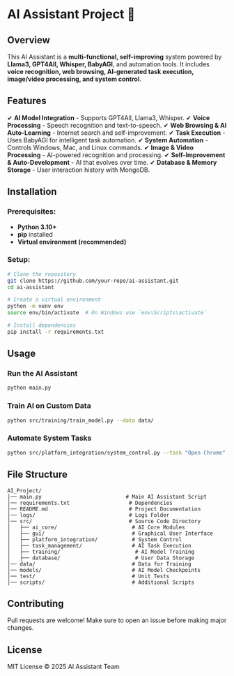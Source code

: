 # AI Assistant Project 🚀

## Overview

This AI Assistant is a **multi-functional, self-improving** system powered by **Llama3, GPT4All, Whisper, BabyAGI**, and automation tools. It includes **voice recognition, web browsing, AI-generated task execution, image/video processing, and system control**.

## Features

✔ **AI Model Integration** - Supports GPT4All, Llama3, Whisper.
✔ **Voice Processing** - Speech recognition and text-to-speech.
✔ **Web Browsing & AI Auto-Learning** - Internet search and self-improvement.
✔ **Task Execution** - Uses BabyAGI for intelligent task automation.
✔ **System Automation** - Controls Windows, Mac, and Linux commands.
✔ **Image & Video Processing** - AI-powered recognition and processing.
✔ **Self-Improvement & Auto-Development** - AI that evolves over time.
✔ **Database & Memory Storage** - User interaction history with MongoDB.

## Installation

### Prerequisites:

- **Python 3.10+**
- **pip** installed
- **Virtual environment (recommended)**

### Setup:

```bash
# Clone the repository
git clone https://github.com/your-repo/ai-assistant.git
cd ai-assistant

# Create a virtual environment
python -m venv env
source env/bin/activate  # On Windows use `env\Scripts\activate`

# Install dependencies
pip install -r requirements.txt
```

## Usage

### Run the AI Assistant

```bash
python main.py
```

### Train AI on Custom Data

```bash
python src/training/train_model.py --data data/
```

### Automate System Tasks

```bash
python src/platform_integration/system_control.py --task "Open Chrome"
```

## File Structure

```
AI_Project/
│── main.py                           # Main AI Assistant Script
│── requirements.txt                   # Dependencies
│── README.md                          # Project Documentation
│── logs/                              # Logs Folder
│── src/                               # Source Code Directory
│   ├── ai_core/                        # AI Core Modules
│   ├── gui/                            # Graphical User Interface
│   ├── platform_integration/           # System Control
│   ├── task_management/                # AI Task Execution
│   ├── training/                        # AI Model Training
│   ├── database/                        # User Data Storage
│── data/                               # Data for Training
│── models/                             # AI Model Checkpoints
│── test/                               # Unit Tests
│── scripts/                            # Additional Scripts
```

## Contributing

Pull requests are welcome! Make sure to open an issue before making major changes.

## License

MIT License © 2025 AI Assistant Team
